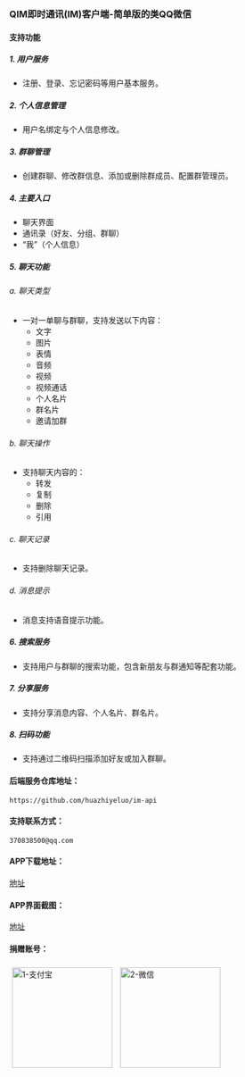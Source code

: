### QIM即时通讯(IM)客户端-简单版的类QQ微信

#### 支持功能

##### 1. 用户服务
- 注册、登录、忘记密码等用户基本服务。

##### 2. 个人信息管理
- 用户名绑定与个人信息修改。

##### 3. 群聊管理
- 创建群聊、修改群信息、添加或删除群成员、配置群管理员。

##### 4. 主要入口
- 聊天界面
- 通讯录（好友、分组、群聊）
- “我”（个人信息）

##### 5. 聊天功能
###### a. 聊天类型
- 一对一单聊与群聊，支持发送以下内容：
  - 文字
  - 图片
  - 表情
  - 音频
  - 视频
  - 视频通话
  - 个人名片
  - 群名片
  - 邀请加群

###### b. 聊天操作
- 支持聊天内容的：
  - 转发
  - 复制
  - 删除
  - 引用

###### c. 聊天记录
- 支持删除聊天记录。

###### d. 消息提示
- 消息支持语音提示功能。

##### 6. 搜索服务
- 支持用户与群聊的搜索功能，包含新朋友与群通知等配套功能。

##### 7. 分享服务
- 支持分享消息内容、个人名片、群名片。

##### 8. 扫码功能
- 支持通过二维码扫描添加好友或加入群聊。

#### 后端服务仓库地址：

```
https://github.com/huazhiyeluo/im-api
```
#### 支持联系方式：

```
370838500@qq.com
```

#### APP下载地址：
[地址](https://github.com/huazhiyeluo/flutter-im-client/releases/tag/v1.0.0)

#### APP界面截图：
[地址](https://github.com/huazhiyeluo/flutter-im-client/wiki/%E5%9F%BA%E6%9C%AC%E4%BB%8B%E7%BB%8D%E5%8F%8AApp%E9%83%A8%E5%88%86%E6%88%AA%E5%9B%BE)


#### 捐赠账号：
<img src="https://github.com/user-attachments/assets/9cf0485d-4c96-499f-915a-d3c437bb40b7" alt="1-支付宝" width="180" style="padding:5px;" />
<img src="https://github.com/user-attachments/assets/e7986b02-c09f-411b-ade0-f1940d92ad0e" alt="2-微信" width="180" style="padding:5px;" />

